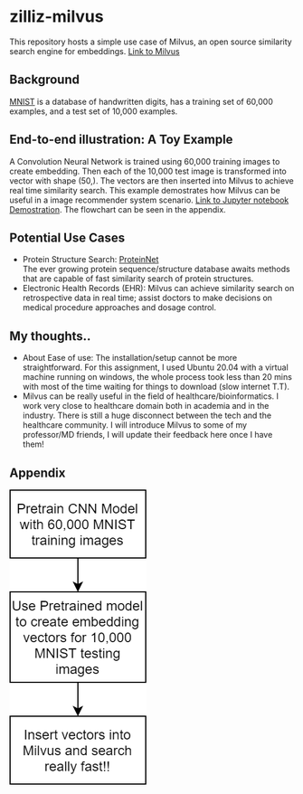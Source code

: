 # zilliz-milvus
This repository hosts a simple use case of Milvus, an open source similarity search engine for embeddings. [Link to Milvus](https://github.com/milvus-io/milvus)

## Background
[MNIST](http://yann.lecun.com/exdb/mnist/) is a database of handwritten digits, has a training set of 60,000 examples, and a test set of 10,000 examples.

## End-to-end illustration: A Toy Example
A Convolution Neural Network is trained using 60,000 training images to create embedding. Then each of the 10,000 test image is transformed into vector with shape (50,). The vectors are then inserted into Milvus to achieve real time similarity search. This example demostrates how Milvus can be useful in a image recommender system scenario. [Link to Jupyter notebook Demostration](https://github.com/ss892714028/zilliz-milvus/blob/master/test.ipynb). The flowchart can be seen in the appendix. 

## Potential Use Cases
* Protein Structure Search: [ProteinNet](https://github.com/aqlaboratory/proteinnet)  
The ever growing protein sequence/structure database awaits methods that are capable of fast similarity search of protein structures. 
* Electronic Health Records (EHR): Milvus can achieve similarity search on retrospective data in real time; assist doctors to make decisions on medical procedure approaches and dosage control.

## My thoughts..
* About Ease of use: The installation/setup cannot be more straightforward. For this assignment, I used Ubuntu 20.04 with a virtual machine running on windows, the whole process took less than 20 mins with most of the time waiting for things to download (slow internet T.T).
* Milvus can be really useful in the field of healthcare/bioinformatics. I work very close to healthcare domain both in academia and in the industry. There is still a huge disconnect between the tech and the healthcare community. I will introduce Milvus to some of my professor/MD friends, I will update their feedback here once I have them!


## Appendix
![flowchart](https://github.com/ss892714028/zilliz-milvus/blob/master/flowchart.png)

